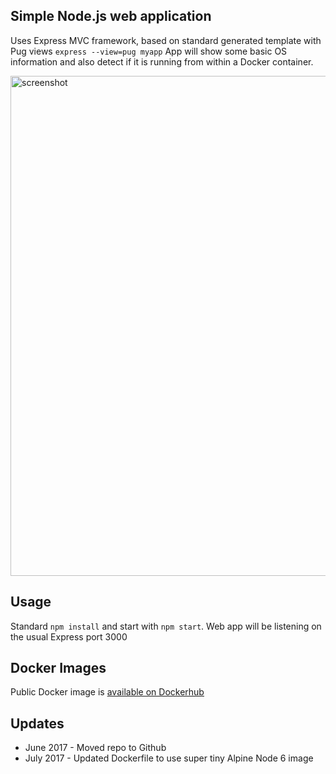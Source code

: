 ## Simple Node.js web application
Uses Express MVC framework, based on standard generated template with Pug views `express --view=pug myapp`
App will show some basic OS information and also detect if it is running from within a Docker container.  

<img src="https://user-images.githubusercontent.com/14982936/27593603-772a1236-5b4f-11e7-950f-7a8487f99251.png" alt="screenshot" style="width: 800px;"/>
 

## Usage 
Standard `npm install` and start with `npm start`. Web app will be listening on the usual Express port 3000


## Docker Images
Public Docker image is [available on Dockerhub](https://hub.docker.com/r/bencuk/nodejs-demoapp/)


## Updates
* June 2017 - Moved repo to Github
* July 2017 - Updated Dockerfile to use super tiny Alpine Node 6 image
